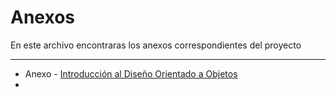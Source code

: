 # Anexos

En este archivo encontraras los anexos correspondientes del proyecto
***

* Anexo - [Introducción al Diseño Orientado a Objetos](introduccion.md)
* 

